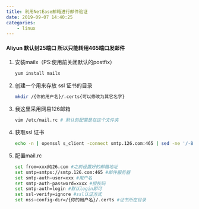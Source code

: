 ```yaml
---
title: 利用NetEase邮箱进行邮件验证 
date: 2019-09-07 14:40:25
categories:
    - linux
---
```



#### Aliyun 默认封25端口 所以只能转用465端口发邮件

<!-- more -->

1. 安装mailx（PS:使用前关闭默认的postfix）
    ``` bash
    yum install mailx
    ```

2. 创建一个用来存放 ssl 证书的目录
    ``` bash
    mkdir /{你的用户名}/.certs{可以修改为其它名字}
    ```

3. 我这里采用网易126邮箱
    ``` bash
    vim /etc/mail.rc # 默认的配置是在这个文件夹
    ```

4. 获取ssl 证书
    ``` bash
    echo -n | openssl s_client -connect smtp.126.com:465 | sed -ne '/-BEGIN CERTIFICATE-/,/-END CERTIFICATE-/p' > ~/.certs/126.crt # 向126请求证书
    ```   

5. 配置mail.rc
    ``` bash
    set from=xxx@126.com #之前设置好的邮箱地址
    set smtp=smtps://smtp.126.com:465 #邮件服务器
    set smtp-auth-user=xxx #用户名
    set smtp-auth-password=xxxx #授权码
    set smtp-auth=login #默认login即可
    set ssl-verify=ignore #ssl认证方式
    set nss-config-dir=/{你的用户名}/.certs #证书所在目录
    ```







